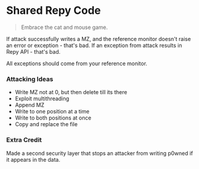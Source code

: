 # Shared Repy Code

> Embrace the cat and mouse game.

If attack successfully writes a MZ, and the reference monitor doesn't raise an error or exception - that's bad. If an exception from attack results in Repy API - that's bad.

All exceptions should come from your reference monitor.

### Attacking Ideas

* Write MZ not at 0, but then delete till its there
* Exploit multithreading
* Append MZ
* Write to one position at a time
* Write to both positions at once
* Copy and replace the file


### Extra Credit

Made a second security layer that stops an attacker from writing p0wned if it appears in the data.
